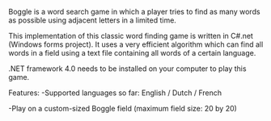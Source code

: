 Boggle is a word search game in which a player tries to find as many words as possible using adjacent letters in a limited time.

This implementation of this classic word finding game is written in C#.net (Windows forms project). It uses a very efficient algorithm which can find all words in a field using a text file containing all words of a certain language.

.NET framework 4.0 needs to be installed on your computer to play this game.

Features:
-Supported languages so far: English / Dutch / French

-Play on a custom-sized Boggle field (maximum field size: 20 by 20)
